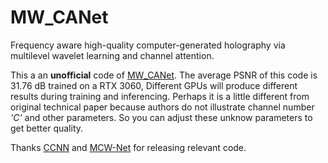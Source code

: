 # MW_CANet
Frequency aware high-quality computer-generated holography via multilevel wavelet learning and channel attention.

This a an __unofficial__ code of [MW_CANet](https://doi.org/10.1364/OL.532049). The average PSNR of this code is 31.76 dB trained on a RTX 3060, Different GPUs will produce different results during training and inferencing. Perhaps it is a little different from original technical paper because authors do not illustrate channel number _'C'_ and other parameters. So you can adjust these unknow parameters to get better quality.

Thanks [CCNN](https://github.com/flyingwolfz/CCNN-CGH) and [MCW-Net](https://github.com/yechanp/MCW-Net) for releasing relevant code.
